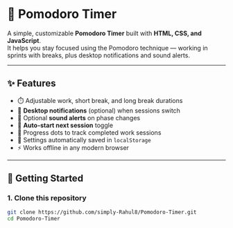 # 🍅 Pomodoro Timer

A simple, customizable **Pomodoro Timer** built with **HTML, CSS, and JavaScript**.  
It helps you stay focused using the Pomodoro technique — working in sprints with breaks, plus desktop notifications and sound alerts.

---

## ✨ Features

- ⏱️ Adjustable work, short break, and long break durations  
- 🔔 **Desktop notifications** (optional) when sessions switch  
- 🎵 Optional **sound alerts** on phase changes  
- 🔄 **Auto-start next session** toggle  
- 🍅 Progress dots to track completed work sessions  
- 💾 Settings automatically saved in `localStorage`  
- ⚡ Works offline in any modern browser  

---

## 🚀 Getting Started

### 1. Clone this repository
```bash
git clone https://github.com/simply-Rahul8/Pomodoro-Timer.git
cd Pomodoro-Timer
